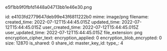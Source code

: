 e5f1bb9f0fbfd1448a04713bb1e46e30.png

id: e4103fd2779647deb99e43f6811222b0
mime: image/png
filename: 
created_time: 2022-07-12T15:44:45.015Z
updated_time: 2022-07-12T15:44:45.015Z
user_created_time: 2022-07-12T15:44:45.015Z
user_updated_time: 2022-07-12T15:44:45.015Z
file_extension: png
encryption_cipher_text: 
encryption_applied: 0
encryption_blob_encrypted: 0
size: 12870
is_shared: 0
share_id: 
master_key_id: 
type_: 4